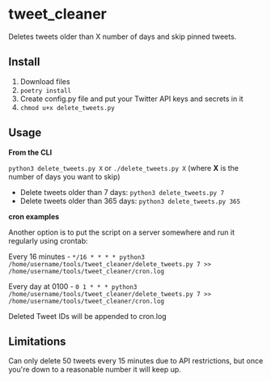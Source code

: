 # tweet_cleaner
Deletes tweets older than X number of days and skip pinned tweets.

## Install
1. Download files
2. `poetry install`
3. Create config.py file and put your Twitter API keys and secrets in it
4. `chmod u+x delete_tweets.py`

## Usage
**From the CLI**

`python3 delete_tweets.py X` or `./delete_tweets.py X` (where **X** is the number of days you want to skip)
- Delete tweets older than 7 days: `python3 delete_tweets.py 7`
- Delete tweets older than 365 days: `python3 delete_tweets.py 365`

**cron examples**

Another option is to put the script on a server somewhere and run it regularly using crontab:

Every 16 minutes - `*/16 * * * * python3 /home/username/tools/tweet_cleaner/delete_tweets.py 7 >> /home/username/tools/tweet_cleaner/cron.log`

Every day at 0100 - `0 1 * * * python3 /home/username/tools/tweet_cleaner/delete_tweets.py 7 >> /home/username/tools/tweet_cleaner/cron.log`

Deleted Tweet IDs will be appended to cron.log

## Limitations
Can only delete 50 tweets every 15 minutes due to API restrictions, but once you're down to a reasonable number it will keep up.


